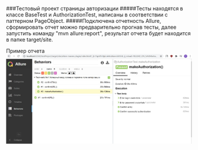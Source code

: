 ###Тестовый проект страницы авторизации
#####Тесты находятся в классе BaseTest и AuthorizationTest, написаны в соответствии с паттерном PageObject.
#####Подключена отчетность Allure, сформировать отчет можно предварительно прогнав тесты, далее запустить команду "mvn allure:report", результат отчета будет находится в папке target/site.


Пример отчета
![](image/AllureReport.JPG)